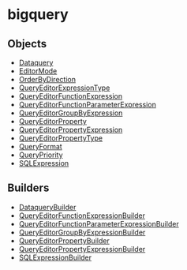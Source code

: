 # <span class="badge package-variant-dataquery"></span> bigquery

## Objects

 * <span class="badge object-type-interface"></span> [Dataquery](./object-Dataquery.md)
 * <span class="badge object-type-enum"></span> [EditorMode](./object-EditorMode.md)
 * <span class="badge object-type-enum"></span> [OrderByDirection](./object-OrderByDirection.md)
 * <span class="badge object-type-enum"></span> [QueryEditorExpressionType](./object-QueryEditorExpressionType.md)
 * <span class="badge object-type-interface"></span> [QueryEditorFunctionExpression](./object-QueryEditorFunctionExpression.md)
 * <span class="badge object-type-interface"></span> [QueryEditorFunctionParameterExpression](./object-QueryEditorFunctionParameterExpression.md)
 * <span class="badge object-type-interface"></span> [QueryEditorGroupByExpression](./object-QueryEditorGroupByExpression.md)
 * <span class="badge object-type-interface"></span> [QueryEditorProperty](./object-QueryEditorProperty.md)
 * <span class="badge object-type-interface"></span> [QueryEditorPropertyExpression](./object-QueryEditorPropertyExpression.md)
 * <span class="badge object-type-enum"></span> [QueryEditorPropertyType](./object-QueryEditorPropertyType.md)
 * <span class="badge object-type-enum"></span> [QueryFormat](./object-QueryFormat.md)
 * <span class="badge object-type-enum"></span> [QueryPriority](./object-QueryPriority.md)
 * <span class="badge object-type-interface"></span> [SQLExpression](./object-SQLExpression.md)
## Builders

 * <span class="badge builder"></span> [DataqueryBuilder](./builder-DataqueryBuilder.md)
 * <span class="badge builder"></span> [QueryEditorFunctionExpressionBuilder](./builder-QueryEditorFunctionExpressionBuilder.md)
 * <span class="badge builder"></span> [QueryEditorFunctionParameterExpressionBuilder](./builder-QueryEditorFunctionParameterExpressionBuilder.md)
 * <span class="badge builder"></span> [QueryEditorGroupByExpressionBuilder](./builder-QueryEditorGroupByExpressionBuilder.md)
 * <span class="badge builder"></span> [QueryEditorPropertyBuilder](./builder-QueryEditorPropertyBuilder.md)
 * <span class="badge builder"></span> [QueryEditorPropertyExpressionBuilder](./builder-QueryEditorPropertyExpressionBuilder.md)
 * <span class="badge builder"></span> [SQLExpressionBuilder](./builder-SQLExpressionBuilder.md)
